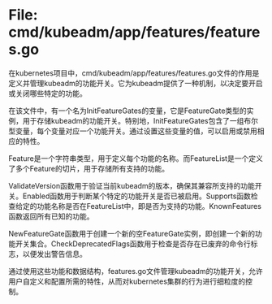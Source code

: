 # File: cmd/kubeadm/app/features/features.go

在kubernetes项目中，cmd/kubeadm/app/features/features.go文件的作用是定义并管理kubeadm的功能开关。它为kubeadm提供了一种机制，以决定要开启或关闭哪些特定的功能。

在该文件中，有一个名为InitFeatureGates的变量，它是FeatureGate类型的实例，用于存储kubeadm的功能开关。特别地，InitFeatureGates包含了一组布尔型变量，每个变量对应一个功能开关。通过设置这些变量的值，可以启用或禁用相应的特性。

Feature是一个字符串类型，用于定义每个功能的名称。而FeatureList是一个定义了多个Feature的切片，用于存储所有支持的功能。

ValidateVersion函数用于验证当前kubeadm的版本，确保其兼容所支持的功能开关。Enabled函数用于判断某个特定的功能开关是否已被启用。Supports函数检查给定的功能名称是否在FeatureList中，即是否为支持的功能。KnownFeatures函数返回所有已知的功能。

NewFeatureGate函数用于创建一个新的空FeatureGate实例，即创建一个新的功能开关集合。CheckDeprecatedFlags函数用于检查是否存在已废弃的命令行标志，以便发出警告信息。

通过使用这些功能和数据结构，features.go文件管理kubeadm的功能开关，允许用户自定义和配置所需的特性，从而对kubernetes集群的行为进行细粒度的控制。

